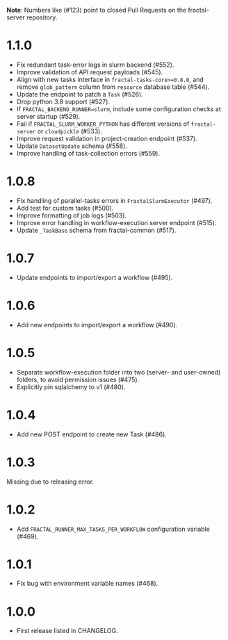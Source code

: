 **Note**: Numbers like (\#123) point to closed Pull Requests on the fractal-server repository.

# 1.1.0

* Fix redundant task-error logs in slurm backend (\#552).
* Improve validation of API request payloads (\#545).
* Align with new tasks interface in `fractal-tasks-core>=0.8.0`, and remove `glob_pattern` column from `resource` database table (\#544).
* Update the endpoint to patch a `Task` (\#526).
* Drop python 3.8 support (\#527).
* If `FRACTAL_BACKEND_RUNNER=slurm`, include some configuration checks at server startup (\#529).
* Fail if `FRACTAL_SLURM_WORKER_PYTHON` has different versions of `fractal-server` or `cloudpickle` (\#533).
* Improve request validation in project-creation endpoint (\#537).
* Update `DatasetUpdate` schema (\#558).
* Improve handling of task-collection errors (\#559).

# 1.0.8

* Fix handling of parallel-tasks errors in `FractalSlurmExecutor` (\#497).
* Add test for custom tasks (\#500).
* Improve formatting of job logs (\#503).
* Improve error handling in workflow-execution server endpoint (\#515).
* Update `_TaskBase` schema from fractal-common (\#517).

# 1.0.7

* Update endpoints to import/export a workflow (\#495).

# 1.0.6

* Add new endpoints to import/export a workflow (\#490).

# 1.0.5

* Separate workflow-execution folder into two (server- and user-owned) folders, to avoid permission issues (\#475).
* Explicitly pin sqlalchemy to v1 (\#480).

# 1.0.4

* Add new POST endpoint to create new Task (\#486).

# 1.0.3

Missing due to releasing error.

# 1.0.2

* Add `FRACTAL_RUNNER_MAX_TASKS_PER_WORKFLOW` configuration variable (\#469).

# 1.0.1

* Fix bug with environment variable names (\#468).

# 1.0.0

* First release listed in CHANGELOG.

